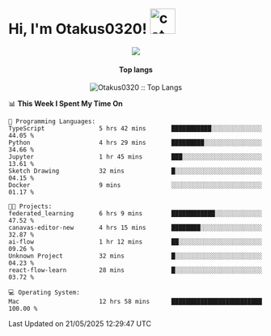 <h1> Hi, I'm Otakus0320! <img src="https://media.giphy.com/media/mGcNjsfWAjY5AEZNw6/giphy.gif" width="50" alt="cat"></h1>

<p align="center"><a href="https://wakatime.com/@044d69d0-1253-4f60-96b6-5d19a0f9dde5"><img src="https://wakatime.com/badge/user/044d69d0-1253-4f60-96b6-5d19a0f9dde5.svg" /></a></p>

<h4 align="center">Top langs</h4>

<p align="center"><img src="https://github-readme-stats.vercel.app/api/top-langs/?username=Otakus0320&langs_count=10&theme=tokyonight&layout=compact&timestamp={{random_number}}" alt="Otakus0320 :: Top Langs" /></p>

<!--START_SECTION:waka-->
📊 **This Week I Spent My Time On** 

```text
💬 Programming Languages: 
TypeScript               5 hrs 42 mins       ███████████░░░░░░░░░░░░░░   44.05 % 
Python                   4 hrs 29 mins       █████████░░░░░░░░░░░░░░░░   34.66 % 
Jupyter                  1 hr 45 mins        ███░░░░░░░░░░░░░░░░░░░░░░   13.61 % 
Sketch Drawing           32 mins             █░░░░░░░░░░░░░░░░░░░░░░░░   04.15 % 
Docker                   9 mins              ░░░░░░░░░░░░░░░░░░░░░░░░░   01.17 % 

🐱‍💻 Projects: 
federated_learning       6 hrs 9 mins        ████████████░░░░░░░░░░░░░   47.52 % 
canavas-editor-new       4 hrs 15 mins       ████████░░░░░░░░░░░░░░░░░   32.87 % 
ai-flow                  1 hr 12 mins        ██░░░░░░░░░░░░░░░░░░░░░░░   09.26 % 
Unknown Project          32 mins             █░░░░░░░░░░░░░░░░░░░░░░░░   04.23 % 
react-flow-learn         28 mins             █░░░░░░░░░░░░░░░░░░░░░░░░   03.72 % 

💻 Operating System: 
Mac                      12 hrs 58 mins      █████████████████████████   100.00 % 
```


 Last Updated on 21/05/2025 12:29:47 UTC
<!--END_SECTION:waka-->
